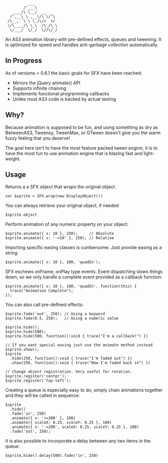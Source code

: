               ___          
            /'___\         
       ____/\ \__/  __  _  
      /',__\ \ ,__\/\ \/'\ 
     /\__, `\ \ \_/\/>  </ 
     \/\____/\ \_\  /\_/\_\
      \/___/  \/_/  \//\/_/

An AS3 animation library with pre-defined effects, queues and tweening. It 
is optimized for speed and handles anti-garbage collection automatically.

## In Progress

As of versions > 0.6.1 the basic goals for SFX have been reached:

  * Mirrors the jQuery animate() API
  * Supports infinite chaining
  * Implements functional programming callbacks
  * Unlike most AS3 code is backed by actual testing

## Why?

Because animation is supposed to be fun, and using something as dry as BetweenAS3,
Tweensy, TweenMax, or GTween doesn't give you the warm fuzzy feeling that you
deserve!

The goal here isn't to have the most feature packed tween engine, it is to have
the most fun to use animation engine that is blazing fast and light-weight.

## Usage

Returns a a SFX object that wraps the original object

    var $sprite = SFX.wrap(new DisplayObject())

You can always retrieve your original object, if needed

    $sprite.object

Perform animation of any numeric property on your object:
    
    $sprite.animate({ x: 10 }, 250);     // Absolute
    $sprite.animate({ x: '-=10' }, 250); // Relative

Importing specific easing classes is cumbersome. Just provide easing as a string:
  
    $sprite.animate({ x: 10 }, 100, 'quadIn');

SFX eschews onFrame, onPlay type events. Event dispatching slows things down, so 
we only handle a complete event provided as a callback function:

    $sprite.animate({ x: 10 }, 100, 'quadIn', function(this) {
      trace("Animation Complete");
    });

You can also call pre-defined effects:

    $sprite.fade('out', 250); // Using a keyword
    $sprite.fade(0.5, 250);   // Using a numeric value
    
    $sprite.hide();
    $sprite.hide(500);
    $sprite.hide(500, function():void { trace("I'm a callback!") })
    
    // If you want special easing just use the animate method instead
    $sprite.show();
    $sprite
      .hide(250, function():void { trace("I'm faded out") })
      .show(250, function():void { trace("Now I'm faded back in") })
    
    // Change object registration. Very useful for rotation.
    $sprite.register('center');
    $sprite.register('top-left');

Creating a queue is especially easy to do, simply chain animations together and
they will be called in sequence:

    $sprite
      .hide()
      .fade('in', 250)
      .animate({ x: '+=200' }, 100)
      .animate({ scaleX: 0.25, scaleY: 0.25 }, 100)
      .animate({ x: '-=200', scaleX: 0.25, scaleY: 0.25 }, 200)
      .fade('out', 250);

It is also possible to incorporate a delay between any two items in the queue:

    $sprite.hide().delay(500).fade('in', 250)